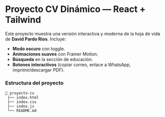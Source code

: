 # Proyecto CV Dinámico — React + Tailwind

Este proyecto muestra una versión interactiva y moderna de la hoja de vida de **David Pardo Ríos**. Incluye:
- **Modo oscuro** con toggle.
- **Animaciones suaves** con Framer Motion.
- **Búsqueda** en la sección de educación.
- **Botones interactivos** (copiar correo, enlace a WhatsApp, imprimir/descargar PDF).

### Estructura del proyecto
```
📂 proyecto-cv
 ├── index.html
 ├── index.css
 ├── index.js
 └── README.md
```
